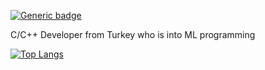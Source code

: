 

[![Generic badge](https://img.shields.io/badge/42-ECOLE-<COLOR>.svg)](https://42kocaeli.com.tr/)

 C/C++ Developer from Turkey who is into ML programming 


[![Top Langs](https://github-readme-stats.vercel.app/api/top-langs/?username=anuraghazra&hide=javascript,html)](https://github.com/anuraghazra/github-readme-stats)
